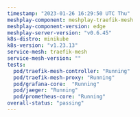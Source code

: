 ```yaml
---
timestamp: "2023-01-26 16:29:50 UTC Thu"
meshplay-component: meshplay-traefik-mesh
meshplay-component-version: edge
meshplay-server-version: "v0.6.45"
k8s-distro: minikube
k8s-version: "v1.23.13"
service-mesh: traefik-mesh
service-mesh-version: ""
tests:
  pod/traefik-mesh-controller: "Running"
  pod/traefik-mesh-proxy: "Running"
  pod/grafana-core:  "Running"
  pod/jaeger: "Running"
  pod/prometheus-core: "Running" 
overall-status: "passing"
---
```

